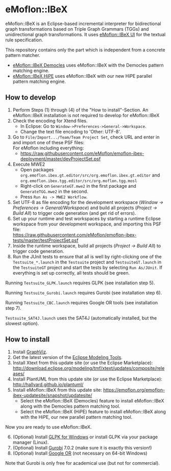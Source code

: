 # eMoflon::IBeX

eMoflon::IBeX is an Eclipse-based incremental interpreter for
	bidirectional graph transformations based on Triple Graph Grammars (TGGs)
	and unidirectional graph transformations.
It uses [eMoflon::IBeX UI](https://github.com/eMoflon/emoflon-ibex-ui)
	for the textual rule specification.

This repository contains only the part which is independent from a concrete pattern matcher.
- [eMoflon::IBeX Democles](https://github.com/eMoflon/emoflon-ibex-democles)
	uses eMoflon::IBeX with the Democles pattern matching engine.
- [eMoflon::IBeX HiPE](https://github.com/eMoflon/emoflon-ibex-hipe)
	uses eMoflon::IBeX with our new HiPE parallel pattern matching engine.

## How to develop
1. Perform Steps (1) through (4) of the "How to install"-Section. An eMoflon::IBeX installation is not required to develop for eMoflon::IBeX
2. Check the encoding for Xtend files.
    - In Eclipse: Go to ```Window->Preferences->General->Workspace```.
    - Change the text file encoding to 'Other: UTF-8'.
3. Go to ```File/Import.../Team/Team Project Set```, check URL and enter in and import one of these PSF files:<br/>
   For eMoflon including everything:	<br/>
	- https://raw.githubusercontent.com/eMoflon/emoflon-ibex-deployment/master/devProjectSet.psf <br/>
4. Execute MWE2
    - Open packages ```org.emoflon.ibex.gt.editor/src/org.emoflon.ibex.gt.editor``` and ```org.emoflon.ibex.tgg.editor/src/org.moflon.tgg.mosl```
    - Right-click on ```GenerateGT.mwe2``` in the first package and ```GenerateTGG.mwe2``` in the second.
    - Press ```Run As -> MWE2 Workflow```.
5. Set UTF-8 as file encoding for the development workspace (*Window &rarr; Preferences &rarr; General/Workspace*) and build all projects (*Project &rarr; Build All*) to trigger code generation (and get rid of errors).
6. Set up your runtime and test workspaces by starting a runtime Eclipse workspace
	from your development workspace, and importing this PSF file:<br/>
	https://raw.githubusercontent.com/eMoflon/emoflon-ibex-tests/master/testProjectSet.psf
7. Inside the runtime workspace, build all projects (*Project &rarr; Build All*) to trigger code generation.
8. Run the JUnit tests to ensure that all is well by right-clicking
	one of the ```Testsuite_*.launch``` in the ```Testsuite``` project
	and ```TestsuiteGT.launch``` in the ```TestsuiteGT``` project
	and start the tests by selecting ```Run As/JUnit```.
	If everything is set up correctly, all tests should be green.

Running ```Testsuite_GLPK.launch``` requires GLPK (see installation step 5).
	
Running ```Testsuite_Gurobi.launch``` requires Gurobi (see installation step 6).

Running ```Testsuite_CBC.launch``` requires Google OR tools (see installation step 7).

```Testsuite_SAT4J.launch``` uses the SAT4J (automatically installed, but the slowest option).  

## How to install
1. Install [GraphViz](http://www.graphviz.org/download/).
2. Get the latest version of the [Eclipse Modeling Tools](https://www.eclipse.org/downloads/packages/).
3. Install Xtext from this update site (or use the Eclipse Marketplace):
	http://download.eclipse.org/modeling/tmf/xtext/updates/composite/releases/
4. Install PlantUML from this update site (or use the Eclipse Marketplace):
	http://hallvard.github.io/plantuml/
5. Install eMoflon::IBeX from this update site:
	https://emoflon.org/emoflon-ibex-updatesite/snapshot/updatesite/
    - Select the eMoflon::IBeX (Democles) feature to install eMoflon::IBeX along with the Democles pattern matching tool.
    - Select the eMoflon::IBeX (HiPE) feature to install eMoflon::IBeX along with the HiPE, our new parallel pattern matching tool.

Now you are ready to use eMoflon::IBeX.

6. (Optional) Install [GLPK for Windows](https://sourceforge.net/projects/winglpk/)
	or install GLPK via your package manager (Linux).
7. (Optional) Install [Gurobi](http://www.gurobi.com/downloads/gurobi-optimizer) 7.0.2
	(make sure it is exactly this version!)
8. (Optional) Install [Google OR](https://developers.google.com/optimization/introduction/installing/binary) (not necessary on 64-bit Windows)

Note that Gurobi is only free for academical use (but not for commercial).
